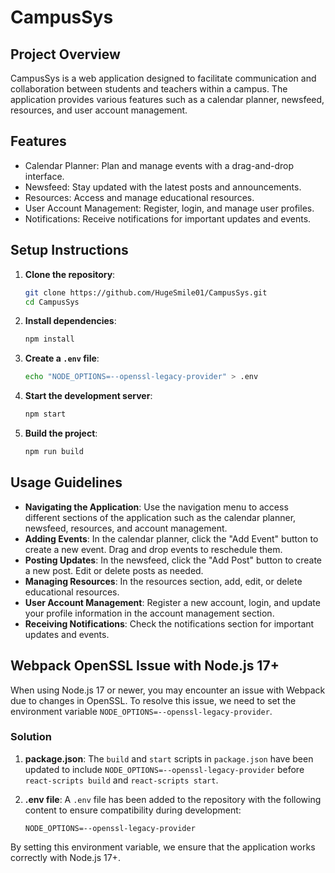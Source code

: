 # CampusSys

## Project Overview

CampusSys is a web application designed to facilitate communication and collaboration between students and teachers within a campus. The application provides various features such as a calendar planner, newsfeed, resources, and user account management.

## Features

- Calendar Planner: Plan and manage events with a drag-and-drop interface.
- Newsfeed: Stay updated with the latest posts and announcements.
- Resources: Access and manage educational resources.
- User Account Management: Register, login, and manage user profiles.
- Notifications: Receive notifications for important updates and events.

## Setup Instructions

1. **Clone the repository**:
   ```bash
   git clone https://github.com/HugeSmile01/CampusSys.git
   cd CampusSys
   ```

2. **Install dependencies**:
   ```bash
   npm install
   ```

3. **Create a `.env` file**:
   ```bash
   echo "NODE_OPTIONS=--openssl-legacy-provider" > .env
   ```

4. **Start the development server**:
   ```bash
   npm start
   ```

5. **Build the project**:
   ```bash
   npm run build
   ```

## Usage Guidelines

- **Navigating the Application**: Use the navigation menu to access different sections of the application such as the calendar planner, newsfeed, resources, and account management.
- **Adding Events**: In the calendar planner, click the "Add Event" button to create a new event. Drag and drop events to reschedule them.
- **Posting Updates**: In the newsfeed, click the "Add Post" button to create a new post. Edit or delete posts as needed.
- **Managing Resources**: In the resources section, add, edit, or delete educational resources.
- **User Account Management**: Register a new account, login, and update your profile information in the account management section.
- **Receiving Notifications**: Check the notifications section for important updates and events.

## Webpack OpenSSL Issue with Node.js 17+

When using Node.js 17 or newer, you may encounter an issue with Webpack due to changes in OpenSSL. To resolve this issue, we need to set the environment variable `NODE_OPTIONS=--openssl-legacy-provider`.

### Solution

1. **package.json**: The `build` and `start` scripts in `package.json` have been updated to include `NODE_OPTIONS=--openssl-legacy-provider` before `react-scripts build` and `react-scripts start`.

2. **.env file**: A `.env` file has been added to the repository with the following content to ensure compatibility during development:

   ```
   NODE_OPTIONS=--openssl-legacy-provider
   ```

By setting this environment variable, we ensure that the application works correctly with Node.js 17+.

